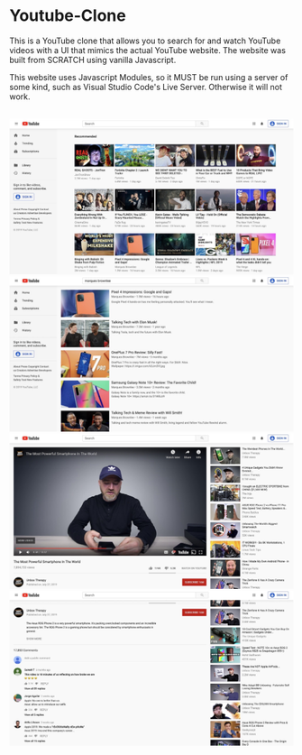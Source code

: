 # Youtube-Clone

<p>
    This is a YouTube clone that allows you to search for and watch YouTube videos with a UI that mimics the actual YouTube website. The website was built from SCRATCH using vanilla Javascript. 
</p>
<p>
    This website uses Javascript Modules, so it MUST be run using a server of some kind, such as Visual Studio Code's Live Server. Otherwise it will not work.
</p>
<br>
<img src="Screen Shots/screenshot-1.png">
<br>
<img src="Screen Shots/screenshot-2.png">
<br>
<img src="Screen Shots/screenshot-3.png">
<br>
<img src="Screen Shots/screenshot-4.png">

